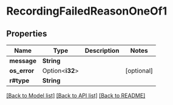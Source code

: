 # RecordingFailedReasonOneOf1

## Properties

Name | Type | Description | Notes
------------ | ------------- | ------------- | -------------
**message** | **String** |  | 
**os_error** | Option<**i32**> |  | [optional]
**r#type** | **String** |  | 

[[Back to Model list]](../README.md#documentation-for-models) [[Back to API list]](../README.md#documentation-for-api-endpoints) [[Back to README]](../README.md)


